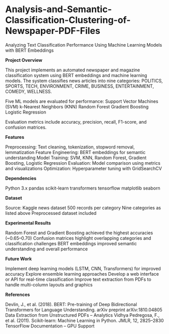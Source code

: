 # Analysis-and-Semantic-Classification-Clustering-of-Newspaper-PDF-Files
Analyzing Text Classification Performance Using Machine Learning Models with BERT Embeddings

**Project Overview**

This project implements an automated newspaper and magazine classification system using BERT embeddings and machine learning models. The system classifies news articles into nine categories:
POLITICS, SPORTS, TECH, ENVIRONMENT, CRIME, BUSINESS, ENTERTAINMENT, COMEDY, WELLNESS.

Five ML models are evaluated for performance:
Support Vector Machines (SVM)
k-Nearest Neighbors (KNN)
Random Forest
Gradient Boosting
Logistic Regression

Evaluation metrics include accuracy, precision, recall, F1-score, and confusion matrices.

**Features**

Preprocessing: Text cleaning, tokenization, stopword removal, lemmatization
Feature Engineering: BERT embeddings for semantic understanding
Model Training: SVM, KNN, Random Forest, Gradient Boosting, Logistic Regression
Evaluation: Model comparison using metrics and visualizations
Optimization: Hyperparameter tuning with GridSearchCV

**Dependencies** 

Python 3.x
pandas
scikit-learn
transformers
tensorflow
matplotlib
seaborn

**Dataset**

Source: Kaggle news dataset
500 records per category
Nine categories as listed above
Preprocessed dataset included 

**Experimental Results**

Random Forest and Gradient Boosting achieved the highest accuracies (~0.65–0.70)
Confusion matrices highlight overlapping categories and classification challenges
BERT embeddings improved semantic understanding and overall performance

**Future Work**

Implement deep learning models (LSTM, CNN, Transformers) for improved accuracy
Explore ensemble learning approaches
Develop a web interface or API for real-time classification
Improve text extraction from PDFs to handle multi-column layouts and graphics

**References**

Devlin, J., et al. (2018). BERT: Pre-training of Deep Bidirectional Transformers for Language Understanding. arXiv preprint arXiv:1810.04805
Data Extraction from Unstructured PDFs – Analytics Vidhya
Pedregosa, F., et al. (2011). Scikit-learn: Machine Learning in Python. JMLR, 12, 2825–2830
TensorFlow Documentation – GPU Support


